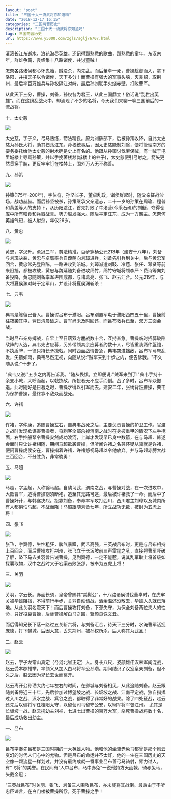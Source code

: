 ```yaml
---
layout: "post"
title: "三国十大一流武将你知道吗"
date: "2018-12-17 16:15"
categories: "三国两晋历史"
description: "三国十大一流武将你知道吗"
tags: 三国两晋历史
url: https://www.y5000.com/zgls/sglj/6707.html
---
```






滚滚长江东逝水，浪花淘尽英雄。还记得那熟悉的歌曲，那熟悉的童年。东汉末年，群雄争霸，袁绍集十八路诸侯，共讨董贼！

怎奈各路诸侯都心怀鬼胎，贼没杀，内先乱。而后董卓一死，曹操趁虚而入，拿下洛阳，并挟天子以令诸侯，天下多分！而曹操有强大的军事头脑，灭袁绍，取荆州，最后率百万雄兵与孙权隔江对峙，最后孙刘联手火烧赤壁，打败曹军。

从此天下三分，曹操，刘备，孙权各为君王，从此三国鼎立！俗话说“乱世出英雄”。而在这纷乱战火中，却涌现了不少的名将，今天我们来聊一聊三国前后的一流战将。

十、太史慈

![](https://img.y5000.com/uploads/allimg/161207/132354F51-0.jpg)

太史慈，字子义，弓马熟练，箭法精良。原为刘繇部下，后被孙策收降，自此太史慈为孙氏大将，助其扫荡江东。孙权统事后，因太史慈能制刘磐，便将管理南方的要务委托给他太史慈的射术确是史上有名的。他跟从孙策讨伐麻保贼，有一贼于屯里城楼上辱骂孙策，并以手挽著楼棼(城楼上的柱子)，太史慈便引弓射之，箭矢更然贯穿手腕，更反牢牢钉在楼棼上，围外万人无不称善。

九、孙策

![](https://img.y5000.com/uploads/allimg/161207/1323544122-1.jpg)

孙策(175年-200年)，字伯符，孙坚长子，董卓乱政，诸侯群起时，随父亲征战沙场，战功赫赫。而后孙坚被杀，孙策继承父亲遗志，二十一岁的孙策在周瑜、程普和黄盖等人的支持下，从历阳渡江，首先打败了牛渚营(今采石矶)的刘繇，夺得仓库中所有粮食和兵器战具。势力越发强大。随后平定江东，成为一方霸主。怎奈何英雄气短，被人射杀，年仅26岁。

八、黄忠

![](https://img.y5000.com/uploads/allimg/161207/1323544562-2.jpg)

黄忠，字汉升。勇冠三军，剪法精准，百步穿杨公元213年（建安十八年），刘备与刘璋决裂，黄忠与卓膺率兵自葭萌向刘璋进兵，刘备先引兵到关中，后与黄忠军回合，黄忠常先登陷陈，一路进攻到涪城。刘璋派遣刘跂、冷苞、张任、邓贤等前来阻挡，都被攻破，黄忠与魏延随刘备进攻绵竹，绵竹守城将领李严丶费诗等向刘备投降，黄忠随刘备率军进围成都，与诸葛亮、张飞、赵云汇合。公元219年，与大将夏侯渊对峙于定军山，并设计将夏侯渊斩杀！

七、典韦

![](https://img.y5000.com/uploads/allimg/161207/132354DO-3.jpg)

典韦是陈留己吾人。曹操讨吕布于濮阳。吕布别置军屯于濮阳西四五十里，曹操前往夜袭其屯，翌日清晨破之。曹军尚未及时回还，而吕布救兵已至，双方三面会战。

当时吕布亲身搏战，自早上至日落双方鏖战数十合，互持甚急。曹操临时招募破陷敌阵的人选，典韦先占应募，另外带领其余应募者约数十人，尽皆重装两件盔铠，不执盾牌，一律只持长矛撩戟。同时西面战情告急，典韦突进挡敌，吕布军弓弩乱发，矢箭如雨，典韦尽然无视，向随从说:"贼军来到十步之内，便告诉我。"不久随从说:"十步了。

"典韦又说:"五步之内再告诉我。"随从畏惧，立即便说:"贼军来到了!"典韦手持十余支小戟，大呼而起，以戟掷敌，所投者无不应手而倒。战了多时，吕布军众撤退。此时刚好是日暮之时，曹操才得以引军而去。建安二年，张绣背叛曹操，典韦为保护曹操，最终寡不敌众而战死。

六、许褚

![](https://img.y5000.com/uploads/allimg/161207/1323546128-4.jpg)

许褚，字仲康，追随曹操左右，自典韦战死之后，主要负责曹操的护卫工作。官渡之战时发现欲谋害曹操者，将刺客全部杀掉渭南之战时在身披重甲的情况下左手掩面，右手控船浆令曹操安然成功渡河，上岸才发现早已身中数箭，在与马超、韩遂会面时只让许褚相随，期间马超欲袭曹操，但听闻许褚之名兼怀疑从骑就是许褚，便问曹操虎侯安在，曹操指着许褚，许褚怒视马超以令他放弃。并与马超赤膊大战三百回合，不分胜负，非常骁勇！

五、马超

![](https://img.y5000.com/uploads/allimg/161207/1323544310-5.jpg)

马超，字孟起，人称锦马超。自幼习武，渭南之战，与曹操对战，在一次进攻中，大败曹军，追得曹操割须断袍，追至其无路可逃，最后被许褚救了一命。而后中了曹操奸计，与韩遂决烈。投靠刘备，奉命率军攻打西川，西川君主刘璋以及城内所有人都惧怕马超，不战而降！马超跟随刘备七年，所立战功无数，被封为五虎上将！

四、张飞

![](https://img.y5000.com/uploads/allimg/161207/132354N31-6.jpg)

张飞，字翼德，生性粗狂，脾气暴躁，武艺高强，三英战吕布时，更是与吕布相持上百回合，而后曹操攻打荆州，张飞立于长坂坡前三声雷霆之吼，直接将曹军吓破了胆，坠下马去关羽曾告诫曹操，见到翼德，一定不能惹，说其乱军取上将首级如探囊取物，汉中之战时又于宕渠击败张郃，被奉为五虎上将！

三、关羽

![](https://img.y5000.com/uploads/allimg/161207/1323544413-7.jpg)

关羽，字云长。赤面长须，皇帝曾赐其“美髯公”，十八路诸侯讨伐董卓时，在虎牢关被华雄阻挡，不得前行半步，关羽自动请战，酒余温还没散去，华雄人头就已落地。从此关羽名震天下！而后曹操攻打刘备，下邳失守，为保全刘备两位夫人的性命，只好投靠曹操，后替曹操解白马之围，斩颜良诛文丑。

而后得知兄长下落一路过五关斩六将，与刘备汇合，待天下三分时，水淹曹军活捉庞德，打下樊城。后因大意，丢失荆州，被孙权所杀，后人称其为武圣！

二、赵云

![](https://img.y5000.com/uploads/allimg/161207/132354J18-8.jpg)

赵云，字子龙常山真定（今河北省正定）人。身长八尺，姿颜雄伟汉末军阀混战，赵云受本郡推举，率领义从加入白马将军公孙瓒。期间结识了汉室皇亲刘备，但不久之后，赵云因为兄长去世而离开。

赵云离开公孙瓒大约七年左右的时间，在邺城与刘备相见，从此追随刘备。赵云跟随刘备将近三十年，先后参加过博望坡之战、长坂坡之战、江南平定战，独自指挥过入川之战、汉水之战、箕谷之战，都取得了非常好的战果。除了四处征战，赵云还先后以偏将军任桂阳太守，以留营司马留守公安，以翊军将军督江州。
尤其是长坂坡一战，赵云携幼主刘禅，七进七出曹操的百万大军，杀死曹操战将数十名，最后成功救出幼主。

一、吕布

![](https://img.y5000.com/uploads/allimg/161207/1323544255-9.jpg)

吕布字奉先吕布是三国时期的一大英雄人物。他和他的坐骑赤兔马都曾是那个风云变幻的时代人们心中的尤物。但是吕布的命运并不太好，他的一生在三国历史的天空像一颗流星一样划过，并没有最终成就一番事业吕布善弓马骑射，臂力过人，有“飞将”的美誉。在民间有“人中吕布，马中赤兔”一说他持方天画戟，骑赤兔马，头戴金冠；

“三英战吕布”时关羽、张飞、刘备三人围攻吕布，亦未能将其战倒。最后由于不听忠臣谏言，在白门楼被曹操所俘，死于曹操之手！

